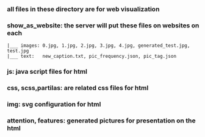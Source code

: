 ### all files in these directory are for web visualization

### show_as_website: the server will put these files on websites on each 
	|___ images: 0.jpg, 1.jpg, 2.jpg, 3.jpg, 4.jpg, generated_test.jpg, test.jpg 
	|___ text:   new_caption.txt, pic_frequency.json, pic_tag.json

### js: java script files for html

### css, scss,partilas: are related css files for html

### img: svg configuration for html

### attention, features: generated pictures for presentation on the html
	

